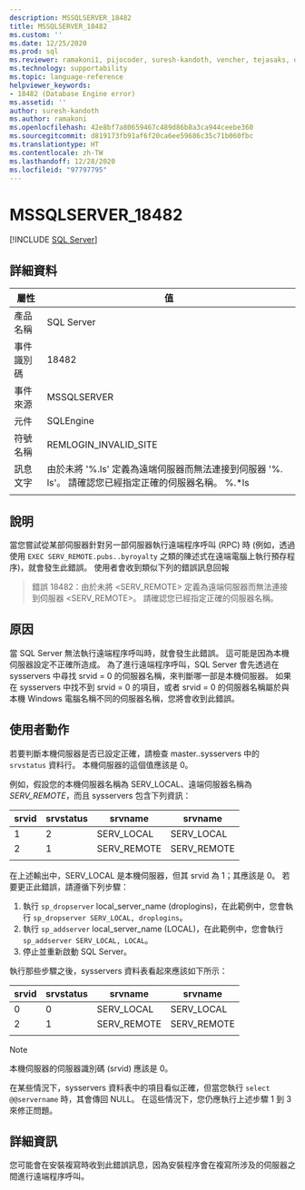 ```yaml
---
description: MSSQLSERVER_18482
title: MSSQLSERVER_18482
ms.custom: ''
ms.date: 12/25/2020
ms.prod: sql
ms.reviewer: ramakoni1, pijocoder, suresh-kandoth, vencher, tejasaks, docast
ms.technology: supportability
ms.topic: language-reference
helpviewer_keywords:
- 18482 (Database Engine error)
ms.assetid: ''
author: suresh-kandoth
ms.author: ramakoni
ms.openlocfilehash: 42e8bf7a80659467c489d86b8a3ca944ceebe360
ms.sourcegitcommit: d819173fb91af6f20ca6ee59686c35c71b060fbc
ms.translationtype: HT
ms.contentlocale: zh-TW
ms.lasthandoff: 12/28/2020
ms.locfileid: "97797795"
---
```

# <a name="mssqlserver_18482"></a>MSSQLSERVER_18482
 [!INCLUDE [SQL Server](../../includes/applies-to-version/sqlserver.md)]

## <a name="details"></a>詳細資料

|屬性|值|
|---|---|
|產品名稱|SQL Server|
|事件識別碼|18482|
|事件來源|MSSQLSERVER|
|元件|SQLEngine|
|符號名稱|REMLOGIN_INVALID_SITE|
|訊息文字|由於未將 '%.ls' 定義為遠端伺服器而無法連接到伺服器 '%. ls'。 請確認您已經指定正確的伺服器名稱。 %.*ls|
||

## <a name="explanation"></a>說明

當您嘗試從某部伺服器針對另一部伺服器執行遠端程序呼叫 (RPC) 時 (例如，透過使用 `EXEC SERV_REMOTE.pubs..byroyalty` 之類的陳述式在遠端電腦上執行預存程序)，就會發生此錯誤。 使用者會收到類似下列的錯誤訊息回報

> 錯誤 18482：由於未將 \<SERV_REMOTE> 定義為遠端伺服器而無法連接到伺服器 \<SERV_REMOTE>。 請確認您已經指定正確的伺服器名稱。

## <a name="cause"></a>原因

當 SQL Server 無法執行遠端程序呼叫時，就會發生此錯誤。 這可能是因為本機伺服器設定不正確所造成。 為了進行遠端程序呼叫，SQL Server 會先透過在 sysservers 中尋找 srvid = 0 的伺服器名稱，來判斷哪一部是本機伺服器。 如果在 sysservers 中找不到 srvid = 0 的項目，或者 srvid = 0 的伺服器名稱屬於與本機 Windows 電腦名稱不同的伺服器名稱，您將會收到此錯誤。

## <a name="user-action"></a>使用者動作

若要判斷本機伺服器是否已設定正確，請檢查 master..sysservers 中的 `srvstatus` 資料行。 本機伺服器的這個值應該是 0。

例如，假設您的本機伺服器名稱為 SERV_LOCAL、遠端伺服器名稱為 *SERV_REMOTE*，而且 sysservers 包含下列資訊：

|srvid|srvstatus|srvname|srvname|
|---|---|---|---|
|1|2|SERV_LOCAL|SERV_LOCAL|
|2|1|SERV_REMOTE|SERV_REMOTE|
||||

在上述輸出中，SERV_LOCAL 是本機伺服器，但其 srvid 為 1；其應該是 0。 若要更正此錯誤，請遵循下列步驟：

1. 執行 `sp_dropserver` local_server_name (droplogins)，在此範例中，您會執行 `sp_dropserver SERV_LOCAL, droplogins`。
1. 執行 `sp_addserver` local_server_name (LOCAL)，在此範例中，您會執行 `sp_addserver SERV_LOCAL, LOCAL`。
1. 停止並重新啟動 SQL Server。

執行那些步驟之後，sysservers 資料表看起來應該如下所示：

|srvid|srvstatus|srvname|srvname|
|---|---|---|---|
|0|0|SERV_LOCAL|SERV_LOCAL|
|2|1|SERV_REMOTE|SERV_REMOTE|
||||

> [!NOTE]
> 本機伺服器的伺服器識別碼 (srvid) 應該是 0。

在某些情況下，sysservers 資料表中的項目看似正確，但當您執行 `select @@servername` 時，其會傳回 NULL。 在這些情況下，您仍應執行上述步驟 1 到 3 來修正問題。

## <a name="more-information"></a>詳細資訊

您可能會在安裝複寫時收到此錯誤訊息，因為安裝程序會在複寫所涉及的伺服器之間進行遠端程序呼叫。
